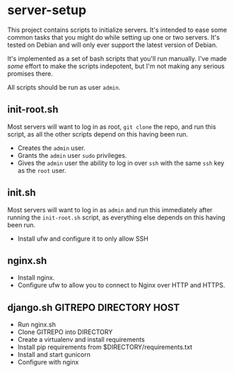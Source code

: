 # server-setup

This project contains scripts to initialize servers. It's intended to ease some
common tasks that you might do while setting up one or two servers. It's tested
on Debian and will only ever support the latest version of Debian.

It's implemented as a set of bash scripts that you'll run manually. I've made
*some* effort to make the scripts indepotent, but I'm not making any serious
promises there.

All scripts should be run as user `admin`.

## init-root.sh
Most servers will want to log in as root, `git clone` the repo, and run
this script, as all the other scripts depend on this having been run.

* Creates the `admin` user.
* Grants the `admin` user `sudo` privileges.
* Gives the `admin` user the ability to log in over `ssh` with the same `ssh`
  key as the `root` user.

## init.sh
Most servers will want to log in as `admin` and run this immediately after
running the `init-root.sh` script, as everything else depends on this having
been run.

* Install ufw and configure it to only allow SSH

## nginx.sh
* Install nginx.
* Configure ufw to allow you to connect to Nginx over HTTP and HTTPS.

## django.sh GITREPO DIRECTORY HOST
* Run nginx.sh
* Clone GITREPO into DIRECTORY
* Create a virtualenv and install requirements
* Install pip requirements from $DIRECTORY/requirements.txt
* Install and start gunicorn
* Configure with nginx
